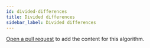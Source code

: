```yaml
---
id: divided-differences
title: Divided differences
sidebar_label: Divided differences
---
```


[Open a pull request](https://github.com/AllAlgorithms/algorithms/tree/master/docs/divided-differences.md) to add the content for this algorithm.